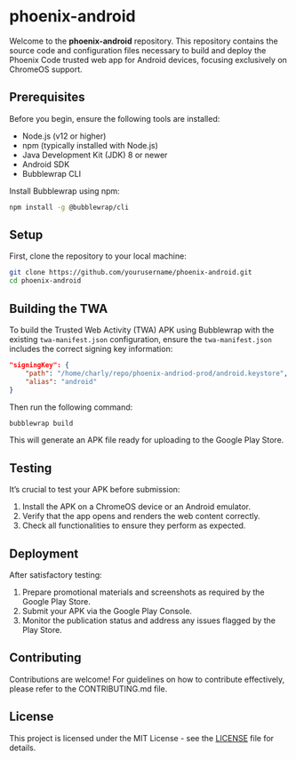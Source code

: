 
# phoenix-android

Welcome to the **phoenix-android** repository. This repository contains the source code and configuration files necessary to build and deploy the Phoenix Code trusted web app for Android devices, focusing exclusively on ChromeOS support.

## Prerequisites

Before you begin, ensure the following tools are installed:
- Node.js (v12 or higher)
- npm (typically installed with Node.js)
- Java Development Kit (JDK) 8 or newer
- Android SDK
- Bubblewrap CLI

Install Bubblewrap using npm:
```bash
npm install -g @bubblewrap/cli
```

## Setup

First, clone the repository to your local machine:
```bash
git clone https://github.com/yourusername/phoenix-android.git
cd phoenix-android
```

## Building the TWA

To build the Trusted Web Activity (TWA) APK using Bubblewrap with the existing `twa-manifest.json` configuration, ensure the `twa-manifest.json` includes the correct signing key information:

```json
"signingKey": {
    "path": "/home/charly/repo/phoenix-andriod-prod/android.keystore",
    "alias": "android"
}
```

Then run the following command:
```bash
bubblewrap build
```
This will generate an APK file ready for uploading to the Google Play Store.

## Testing

It’s crucial to test your APK before submission:
1. Install the APK on a ChromeOS device or an Android emulator.
2. Verify that the app opens and renders the web content correctly.
3. Check all functionalities to ensure they perform as expected.

## Deployment

After satisfactory testing:
1. Prepare promotional materials and screenshots as required by the Google Play Store.
2. Submit your APK via the Google Play Console.
3. Monitor the publication status and address any issues flagged by the Play Store.

## Contributing

Contributions are welcome! For guidelines on how to contribute effectively, please refer to the CONTRIBUTING.md file.

## License

This project is licensed under the MIT License - see the [LICENSE](LICENSE) file for details.
